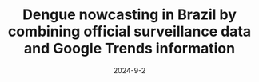 ---
title: "Dengue nowcasting in Brazil by combining official surveillance data and Google Trends information"
collection: publications
category: pre-print
#permalink: /publication/2009-10-01-paper-title-number-1
#excerpt: 'This paper is about the number 1. The number 2 is left for future work.'
date: 2024-9-2
venue: 'medRxiv'
#slidesurl: 'http://academicpages.github.io/files/slides1.pdf'
paperurl: 'https://doi.org/10.1101/2024.09.02.24312934'
citation: 'Xiao, Y., Soares, G., Bastos, L., Izbicki, R., & Moraga, P. (2024). Dengue nowcasting in Brazil by combining official surveillance data and Google Trends information. medRxiv. https://doi.org/10.1101/2024.09.02.24312934'
---